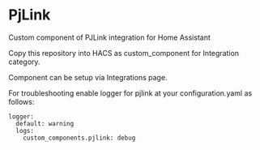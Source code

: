 # PjLink
Custom component of PJLink integration for Home Assistant

Copy this repository into HACS as custom_component for Integration category.

Component can be setup via Integrations page.

For troubleshooting enable logger for pjlink at your configuration.yaml as follows: 

    logger:
      default: warning
      logs:
        custom_components.pjlink: debug
